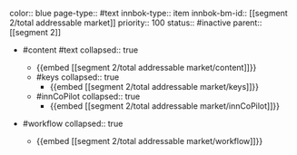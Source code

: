 color:: blue
page-type:: #text
innbok-type:: item
innbok-bm-id:: [[segment 2/total addressable market]]
priority:: 100
status:: #inactive
parent:: [[segment 2]]

- #content #text
  collapsed:: true
	- {{embed [[segment 2/total addressable market/content]]}}
  - #keys
    collapsed:: true
	  - {{embed [[segment 2/total addressable market/keys]]}}
  - #innCoPilot
    collapsed:: true
	  - {{embed [[segment 2/total addressable market/innCoPilot]]}}

- #workflow
  collapsed:: true
	- {{embed [[segment 2/total addressable market/workflow]]}}

